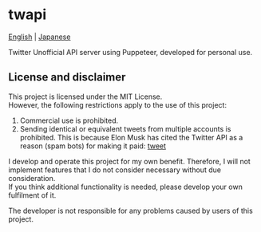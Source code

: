# twapi

[English](README.md) | [Japanese](README-ja.md)

Twitter Unofficial API server using Puppeteer, developed for personal use.

## License and disclaimer

This project is licensed under the MIT License.  
However, the following restrictions apply to the use of this project:

1. Commercial use is prohibited.
2. Sending identical or equivalent tweets from multiple accounts is prohibited. This is because Elon Musk has cited the Twitter API as a reason (spam bots) for making it paid: [tweet](https://twitter.com/elonmusk/status/1621259936524300289)

I develop and operate this project for my own benefit. Therefore, I will not implement features that I do not consider necessary without due consideration.  
If you think additional functionality is needed, please develop your own fulfilment of it.

The developer is not responsible for any problems caused by users of this project.

